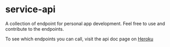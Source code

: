 # service-api
A collection of endpoint for personal app development. Feel free to use and contribute to the endpoints.

To see which endpoints you can call, visit the api doc page on [Heroku](https://anselm-api.herokuapp.com/)
